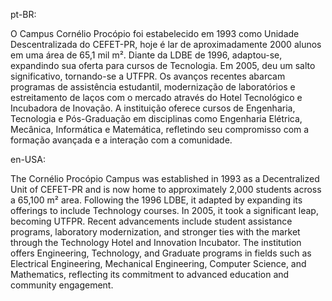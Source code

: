 pt-BR:

O Campus Cornélio Procópio foi estabelecido em 1993 como Unidade Descentralizada do CEFET-PR, hoje é lar de aproximadamente 2000 alunos em uma área de 65,1 mil m². Diante da LDBE de 1996, adaptou-se, expandindo sua oferta para cursos de Tecnologia. Em 2005, deu um salto significativo, tornando-se a UTFPR. Os avanços recentes abarcam programas de assistência estudantil, modernização de laboratórios e estreitamento de laços com o mercado através do Hotel Tecnológico e Incubadora de Inovação. A instituição oferece cursos de Engenharia, Tecnologia e Pós-Graduação em disciplinas como Engenharia Elétrica, Mecânica, Informática e Matemática, refletindo seu compromisso com a formação avançada e a interação com a comunidade.

en-USA:

The Cornélio Procópio Campus was established in 1993 as a Decentralized Unit of CEFET-PR and is now home to approximately 2,000 students across a 65,100 m² area. Following the 1996 LDBE, it adapted by expanding its offerings to include Technology courses. In 2005, it took a significant leap, becoming UTFPR. Recent advancements include student assistance programs, laboratory modernization, and stronger ties with the market through the Technology Hotel and Innovation Incubator. The institution offers Engineering, Technology, and Graduate programs in fields such as Electrical Engineering, Mechanical Engineering, Computer Science, and Mathematics, reflecting its commitment to advanced education and community engagement.
